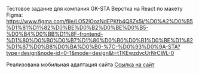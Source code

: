 Тестовое задание для компания GK-STA
Верстка на React по макету Figma: https://www.figma.com/file/LO52lOozNdEPKfb4Q8Zs5i/%D0%A2%D0%B5%D1%81%D1%82%D0%BE%D0%B2%D0%BE%D0%B5-%D0%B4%D0%BB%D1%8F-frontend-%D1%80%D0%B0%D0%B7%D1%80%D0%B0%D0%B1%D0%BE%D1%82%D1%87%D0%B8%D0%BA%D0%B0-%7C-%D0%93%D0%9A-STA?type=design&node-id=0-1&mode=design&t=tTKEwzdvcUrNrCWL-0

Реализована мобильная адаптация сайта
[Ссылка на сайт](https://votinova.github.io/test-gk-sta/)